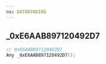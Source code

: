 ```yaml
---
ns: DATABINDING
---
```

## _0xE6AAB897120492D7

```c
// 0xE6AAB897120492D7
Any _0xE6AAB897120492D7();
```

